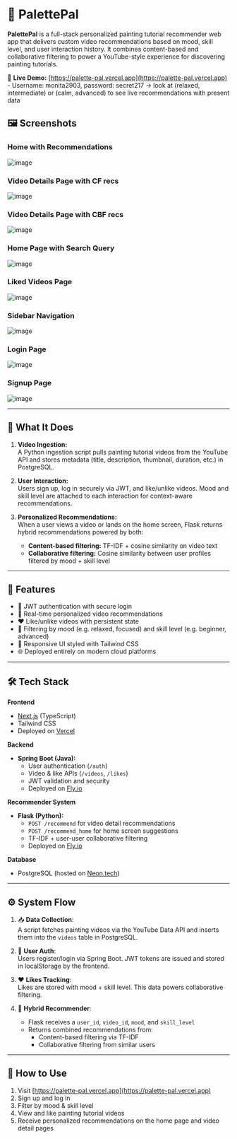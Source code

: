 # 🎨 PalettePal

**PalettePal** is a full-stack personalized painting tutorial recommender web app that delivers custom video recommendations based on mood, skill level, and user interaction history. It combines content-based and collaborative filtering to power a YouTube-style experience for discovering painting tutorials.

🔗 **Live Demo:** [https://palette-pal.vercel.app](https://palette-pal.vercel.app)
      - Username: monita2903, password: secret217 -> look at (relaxed, intermediate) or (calm, advanced) to see live recommendations with present data

## 🖼️ Screenshots

### Home with Recommendations
![image](https://github.com/user-attachments/assets/247dbd6c-6883-4641-87f6-1311b6967f49)

### Video Details Page with CF recs
![image](https://github.com/user-attachments/assets/99ac1ec4-46aa-45d1-8935-f38a2fdc800e)

### Video Details Page with CBF recs
![image](https://github.com/user-attachments/assets/02a8e88e-ba32-476f-82b9-e5bce8b9dad9)

### Home Page with Search Query
![image](https://github.com/user-attachments/assets/46a5c845-d2c2-49a2-b1ad-882b9624d032)

### Liked Videos Page
![image](https://github.com/user-attachments/assets/50b10fa0-66ad-4f3d-ab1d-cd249433fe36)

### Sidebar Navigation 
![image](https://github.com/user-attachments/assets/6b9dee8e-6049-4ffd-9519-2604b69d389f)

### Login Page 
![image](https://github.com/user-attachments/assets/86ca2043-40f9-45f7-a5e3-a5175a40ea01)

### Signup Page
![image](https://github.com/user-attachments/assets/9fd7a46e-9f54-4454-a5d7-04f456b2b2fc)

---

## 🧠 What It Does

1. **Video Ingestion:**  
   A Python ingestion script pulls painting tutorial videos from the YouTube API and stores metadata (title, description, thumbnail, duration, etc.) in PostgreSQL.

2. **User Interaction:**  
   Users sign up, log in securely via JWT, and like/unlike videos. Mood and skill level are attached to each interaction for context-aware recommendations.

3. **Personalized Recommendations:**  
   When a user views a video or lands on the home screen, Flask returns hybrid recommendations powered by both:
   - **Content-based filtering:** TF-IDF + cosine similarity on video text
   - **Collaborative filtering:** Cosine similarity between user profiles filtered by mood + skill level

---

## 🚀 Features

- 🔐 JWT authentication with secure login
- 🧠 Real-time personalized video recommendations
- ❤️ Like/unlike videos with persistent state
- 🎯 Filtering by mood (e.g. relaxed, focused) and skill level (e.g. beginner, advanced)
- 🎨 Responsive UI styled with Tailwind CSS
- 🌐 Deployed entirely on modern cloud platforms

---

## 🛠️ Tech Stack

**Frontend**
- [Next.js](https://nextjs.org/) (TypeScript)
- Tailwind CSS
- Deployed on [Vercel](https://vercel.com)

**Backend**
- **Spring Boot (Java):**
  - User authentication (`/auth`)
  - Video & like APIs (`/videos`, `/likes`)
  - JWT validation and security
  - Deployed on [Fly.io](https://fly.io)

**Recommender System**
- **Flask (Python):**
  - `POST /recommend` for video detail recommendations
  - `POST /recommend_home` for home screen suggestions
  - TF-IDF + user-user collaborative filtering
  - Deployed on [Fly.io](https://fly.io)

**Database**
- PostgreSQL (hosted on [Neon.tech](https://neon.tech))

---

## ⚙️ System Flow

1. 📥 **Data Collection**:  
   A script fetches painting videos via the YouTube Data API and inserts them into the `videos` table in PostgreSQL.

2. 👤 **User Auth**:  
   Users register/login via Spring Boot. JWT tokens are issued and stored in localStorage by the frontend.

3. ❤️ **Likes Tracking**:  
   Likes are stored with mood + skill level. This data powers collaborative filtering.

4. 🧠 **Hybrid Recommender**:  
   - Flask receives a `user_id`, `video_id`, `mood`, and `skill_level`
   - Returns combined recommendations from:
     - Content-based filtering via TF-IDF
     - Collaborative filtering from similar users

---

## 🧪 How to Use

1. Visit [https://palette-pal.vercel.app](https://palette-pal.vercel.app)
2. Sign up and log in
3. Filter by mood & skill level
4. View and like painting tutorial videos
5. Receive personalized recommendations on the home page and video detail pages
